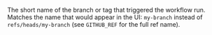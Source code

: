 The short name of the branch or tag that triggered the workflow run. Matches the name that would appear in the UI: `my-branch` instead of `refs/heads/my-branch` (see `GITHUB_REF` for the full ref name).

